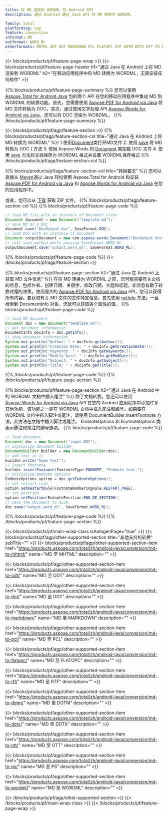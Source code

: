 ```yaml
---
title: 将 MD 渲染到 WORDML 的 Android API
description: 通过 Android 通过 Java API 将 MD 转换为 WORDML

family: total
platformtag: cpp
feature: conversion
informat: MD
outformat: WORD_ML
otherformats: MHTML ODT DOT MARKDOWN PCL FLATOPC RTF DOTM DOTX OTT PS DOCM
---
```

{{< blocks/products/pf/feature-page-wrap >}}
{{< blocks/products/pf/feature-page-header h1="通过 Java 在 Android 上将 MD 渲染到 WORDML" h2="在移动应用程序中将 MD 转换为 WORDML，无需安装任何软件" >}}

{{% blocks/products/pf/feature-page-summary %}}
您可以使用 [Aspose.Total for Android Java](https://products.aspose.com/total/android-java/) 包的两个 API 在您的移动应用程序中集成 MD 到 WORDML 的转换功能。首先，您需要使用 [Aspose.PDF for Android via Java](https://products.aspose.com/pdf/android-java/) 将 MD 文件转换为 DOC。其次，通过使用文字处理 API [Aspose.Words for Android via Java](https://products.aspose.com/words/android-java/)，您可以将 DOC 渲染为 WORDML。 
{{% /blocks/products/pf/feature-page-summary  %}}

{{< blocks/products/pf/agp/feature-section >}}
{{% blocks/products/pf/agp/feature-section-col title="通过 Java 在 Android 上将 MD 转换为 WORDML" %}}
1.使用[Document](https://reference.aspose.com/pdf/java/com.aspose.pdf/Document)类打开MD文件
2. 使用 [save](https://reference.aspose.com/pdf/java/com.aspose.pdf/Document#save-java.lang.String-com.aspose.pdf.SaveOptions-) 将 MD 转换为 DOC ) 方法
3. 使用 Aspose.Words 的 [Document](https://reference.aspose.com/words/java/com.aspose.words/Document) 类加载 DOC 文件
4. 使用 [save](https://reference.aspose.com/words/java/com.aspose.words/Document#save(java.lang.String,int)) 方法将文档保存为 WORDML 格式并设置 WORDML保存格式
{{% /blocks/products/pf/agp/feature-section-col %}}

{{% blocks/products/pf/agp/feature-section-col title="转换要求" %}}
您可以直接从 [Maven](https://repository.aspose.com/webapp/#/artifacts/browse/tree/General/repo/com/aspose/aspose-total)通过 Java 轻松使用 Aspose.Total for Android 和安装 [Aspose.PDF for Android via Java](https://docs.aspose.com/pdf/androidjava/installation/) 和 [Aspose.Words for Android via Java](https://docs.aspose.com/words/java/install-aspose-words-for-android-via-java/#install-asposewords-for-android-via-java-from-maven-repository) 在您的应用程序中。

或者，您可以从 [下载](https://downloads.aspose.com/total/androidjava) 获取 ZIP 文件。
{{% /blocks/products/pf/agp/feature-section-col %}}
{{% blocks/products/pf/feature-page-code %}}

```java
// load MD file with an instance of Document class
Document document = new Document("template.md");
// save MD as a DOC 
document.save("DocOutput.doc", SaveFormat.DOC); 
// load DOC with an instance of Document
Document outputDocument = new com.aspose.words.Document("DocOutput.doc");
// call save method while passing SaveFormat.WORD_ML
outputDocument.save("output.word_ml", SaveFormat.WORD_ML);   
```


{{% /blocks/products/pf/feature-page-code %}}
{{< /blocks/products/pf/agp/feature-section >}}

{{% blocks/products/pf/feature-page-section  h2="通过 Java 在 Android 上获取 MD 文件信息" %}}
在将 MD 转换为 WORDML 之前，您可能需要有关文档的信息，包括作者、创建日期、关键字、修改日期、主题和标题。此信息有助于转换过程的决策。使用强大的 [Aspose.PDF for Android via Java](https://docs.aspose.com/pdf/androidjava/) API，您可以获得所有内容。要获取有关 MD 文件的文件特定信息，首先使用 [getInfo](https://参考.aspose.com/pdf/java/com.aspose.pdf/Document#getInfo--) 方法。一旦检索到 DocumentInfo 对象，您就可以获取各个属性的值。
{{% blocks/products/pf/feature-page-code %}}

```java
// load MD document
Document doc = new Document("template.md");
// get document information
DocumentInfo docInfo = doc.getInfo();
// show document information
System.out.println("Author: " + docInfo.getAuthor());
System.out.println("Creation Date: " + docInfo.getCreationDate());
System.out.println("Keywords: " + docInfo.getKeywords());
System.out.println("Modify Date: " + docInfo.getModDate());
System.out.println("Subject: " + docInfo.getSubject());
System.out.println("Title: " + docInfo.getTitle());
```

{{% /blocks/products/pf/feature-page-code  %}}
{{% /blocks/products/pf/feature-page-section %}}

{{% blocks/products/pf/feature-page-section  h2="通过 Java 在 Android 中的 WORDML 文档中插入尾注" %}}
除了文档转换，您还可以使用 [Aspose.Words for Android via Java](https://products.aspose.com/words/androidjava/) API 在您的 Android 应用程序中添加许多其他功能。该功能之一是在 WORDML 文档中插入尾注和编号。如果要在 WORDML 文档中插入脚注或尾注，请使用 DocumentBuilder.InsertFootnote 方法。此方法在文档中插入脚注或尾注。 EndnoteOptions 和 FootnoteOptions 类表示脚注和尾注的编号选项。
{{% blocks/products/pf/feature-page-code %}}

```java
// load document
Document doc = new Document("input.DOC");
// initialize document builder
DocumentBuilder builder = new DocumentBuilder(doc);
// add text in it
builder.write("Some text");
// insert footnote
builder.insertFootnote(FootnoteType.ENDNOTE, "Endnote text.");
// initialize endnote options
EndnoteOptions option = doc.getEndnoteOptions();
// set restart rule
option.setRestartRule(FootnoteNumberingRule.RESTART_PAGE);
// set position
option.setPosition(EndnotePosition.END_OF_SECTION);
// save the document to disk.
doc.save("output.word_ml", SaveFormat.WORD_ML);  
```

{{% /blocks/products/pf/feature-page-code  %}}
{{% /blocks/products/pf/feature-page-section %}}

{{< blocks/products/pf/main-wrap-class isAutogenPage="true" >}}
{{< blocks/products/pf/agp/other-supported-section title="其他支持的转换" subTitle="" >}}
{{< blocks/products/pf/agp/other-supported-section-item href="https://products.aspose.com/total/zh/android-java/conversion/md-to-mhtml/" name="MD 至 MHTML" description="" >}}

{{< blocks/products/pf/agp/other-supported-section-item href="https://products.aspose.com/total/zh/android-java/conversion/md-to-odt/" name="MD 至 ODT" description="" >}}

{{< blocks/products/pf/agp/other-supported-section-item href="https://products.aspose.com/total/zh/android-java/conversion/md-to-dot/" name="MD 至 DOT" description="" >}}

{{< blocks/products/pf/agp/other-supported-section-item href="https://products.aspose.com/total/zh/android-java/conversion/md-to-markdown/" name="MD 至 MARKDOWN" description="" >}}

{{< blocks/products/pf/agp/other-supported-section-item href="https://products.aspose.com/total/zh/android-java/conversion/md-to-pcl/" name="MD 至 PCL" description="" >}}

{{< blocks/products/pf/agp/other-supported-section-item href="https://products.aspose.com/total/zh/android-java/conversion/md-to-flatopc/" name="MD 至 FLATOPC" description="" >}}

{{< blocks/products/pf/agp/other-supported-section-item href="https://products.aspose.com/total/zh/android-java/conversion/md-to-rtf/" name="MD 至 RTF" description="" >}}

{{< blocks/products/pf/agp/other-supported-section-item href="https://products.aspose.com/total/zh/android-java/conversion/md-to-dotm/" name="MD 至 DOTM" description="" >}}

{{< blocks/products/pf/agp/other-supported-section-item href="https://products.aspose.com/total/zh/android-java/conversion/md-to-dotx/" name="MD 至 DOTX" description="" >}}

{{< blocks/products/pf/agp/other-supported-section-item href="https://products.aspose.com/total/zh/android-java/conversion/md-to-ott/" name="MD 至 OTT" description="" >}}

{{< blocks/products/pf/agp/other-supported-section-item href="https://products.aspose.com/total/zh/android-java/conversion/md-to-ps/" name="MD 至 PS" description="" >}}

{{< blocks/products/pf/agp/other-supported-section-item href="https://products.aspose.com/total/zh/android-java/conversion/md-to-wordml/" name="MD 至 WORDML" description="" >}}


{{< /blocks/products/pf/agp/other-supported-section >}}
{{< /blocks/products/pf/main-wrap-class >}}
{{< /blocks/products/pf/feature-page-wrap >}}